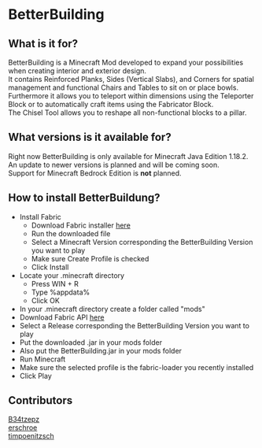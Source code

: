 # BetterBuilding

## What is it for?

BetterBuilding is a Minecraft Mod developed to expand your possibilities when creating interior and exterior design.  
It contains Reinforced Planks, Sides (Vertical Slabs), and Corners for spatial management and functional Chairs and Tables to sit on or place bowls.  
Furthermore it allows you to teleport within dimensions using the Teleporter Block or to automatically craft items using the Fabricator Block.  
The Chisel Tool allows you to reshape all non-functional blocks to a pillar.

## What versions is it available for?

Right now BetterBuilding is only available for Minecraft Java Edition 1.18.2. An update to newer versions is planned and will be coming soon.  
Support for Minecraft Bedrock Edition is **not** planned.

## How to install BetterBuildung?

- Install Fabric
    - Download Fabric installer [here](https://fabricmc.net/use/installer/)
    - Run the downloaded file
    - Select a Minecraft Version corresponding the BetterBuilding Version you want to play
    - Make sure Create Profile is checked
    - Click Install
- Locate your .minecraft directory
    - Press WIN + R
    - Type %appdata%
    - Click OK
- In your .minecraft directory create a folder called "mods"
- Download Fabric API [here](https://www.curseforge.com/minecraft/mc-mods/fabric-api)
- Select a Release corresponding the BetterBuilding Version you want to play
- Put the downloaded .jar in your mods folder
- Also put the BetterBuilding.jar in your mods folder
- Run Minecraft
- Make sure the selected profile is the fabric-loader you recently installed
- Click Play

## Contributors

[B34tzepz](https://github.com/B34tzepZ)  
[erschroe](https://github.com/erschroe)  
[timpoenitzsch](https://github.com/timpoenitzsch)
